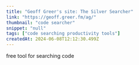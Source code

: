 ```yaml
---
title: "Geoff Greer's site: The Silver Searcher"
link: "https://geoff.greer.fm/ag/"
thumbnail: "code searcher"
snippet: "null"
tags: ["code searching productivity tools"]
createdAt: 2024-06-08T12:12:30.499Z
---
```

free tool for searching code
